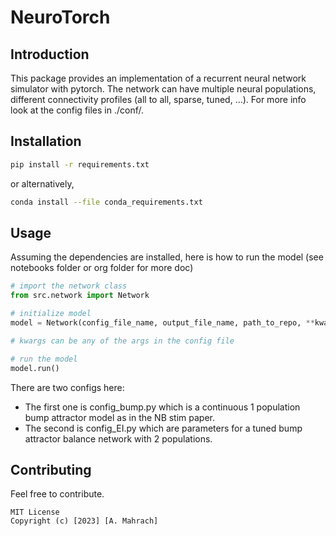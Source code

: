 # NeuroTorch

## Introduction
This package provides an implementation of a recurrent neural network simulator with pytorch.
The network can have multiple neural populations, different connectivity profiles (all to all, sparse, tuned, ...).
For more info look at the config files in ./conf/.

## Installation
```bash
pip install -r requirements.txt
```
or alternatively,
```bash
conda install --file conda_requirements.txt
```

## Usage
Assuming the dependencies are installed, here is how to run the model (see notebooks folder or org folder for more doc)

```python
# import the network class
from src.network import Network

# initialize model
model = Network(config_file_name, output_file_name, path_to_repo, **kwargs)

# kwargs can be any of the args in the config file

# run the model
model.run()
```
There are two configs here:
- The first one is config_bump.py which is a continuous 1 population bump attractor model as in the NB stim paper.
- The second is config_EI.py which are parameters for a tuned bump attractor balance network with 2 populations.

## Contributing
Feel free to contribute.
```
MIT License
Copyright (c) [2023] [A. Mahrach]
```
